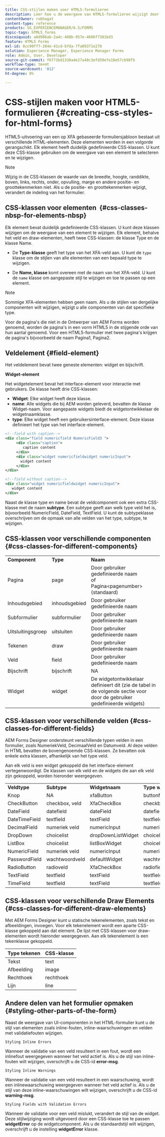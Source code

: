 ```yaml
---
title: CSS-stijlen maken voor HTML5-formulieren
description: Leer hoe u de weergave van HTML5-formulieren wijzigt door de CSS-klasse te wijzigen die is gekoppeld aan het HTML-formulierelement.
contentOwner: robhagat
content-type: reference
products: SG_EXPERIENCEMANAGER/6.5/FORMS
topic-tags: hTML5_forms
discoiquuid: a8d986ab-2a4c-488b-957e-4606f7391bd3
feature: HTML5 Forms
exl-id: 8cc90ff7-284e-41cd-bfda-7fa09371e270
solution: Experience Manager, Experience Manager Forms
role: Admin, User, Developer
source-git-commit: f6771bd1338a4e27a48c3efd39efe18e57cb98f9
workflow-type: tm+mt
source-wordcount: '812'
ht-degree: 0%

---
```


# CSS-stijlen maken voor HTML5-formulieren {#creating-css-styles-for-html-forms}

HTML5-uitvoering van een op XFA gebaseerde formuliersjabloon bestaat uit verschillende HTML-elementen. Deze elementen worden in een volgorde gerangschikt. Elk element heeft duidelijk gedefinieerde CSS-klassen. U kunt deze CSS-klasse gebruiken om de weergave van een element te selecteren en te wijzigen.

>[!NOTE]
>
>Wijzig in de CSS-klassen de waarde van de breedte, hoogte, randdikte, boven, links, rechts, onder, opvulling, marge en andere positie- en groottekenmerken niet. Als u de positie- en groottekenmerken wijzigt, verandert de indeling van het formulier.

## CSS-klassen voor elementen  {#css-classes-nbsp-for-elements-nbsp}

Elk element bevat duidelijk gedefinieerde CSS-klassen. U kunt deze klassen wijzigen om de weergave van een element te wijzigen. Elk element, behalve het veld en draw-elementen, heeft twee CSS-klassen: de klasse Type en de klasse Name.

* De **Type-klasse** geeft het type van het XFA-veld aan. U kunt de `type` klasse om de stijlen van alle elementen van een bepaald type te wijzigen.

* De **Name, klasse** komt overeen met de naam van het XFA-veld. U kunt de `name` klasse om aangepaste stijl te wijzigen en toe te passen op een element.

>[!NOTE]
>
>Sommige XFA-elementen hebben geen naam. Als u de stijlen van dergelijke componenten wilt wijzigen, wijzigt u alle componenten van dat specifieke type.

Voor de pagina&#39;s die niet in de Ontwerper van AEM Forms worden genoemd, worden de pagina&#39;s in een vorm HTML5 in de stijgende orde van hun aantal genoemd. Voor een HTML5-formulier met twee pagina&#39;s krijgen de pagina&#39;s bijvoorbeeld de naam Pagina1, Pagina2.

## Veldelement {#field-element}

Het veldelement bevat twee geneste elementen: widget en bijschrift.

**Widget-element**

Het widgetelement bevat het interface-element voor interactie met gebruikers. De klasse heeft drie CSS-klassen:

* **Widget**: Elke widget heeft deze klasse.
* **name**: Alle widgets die bij AEM worden geleverd, bevatten de klasse Widget-naam. Voor aangepaste widgets biedt de widgetontwikkelaar de widgetnaamklasse.
* **type**: Elke widget heeft een gebruikersinterface-element. Deze klasse definieert het type van het interface-element.

```xml
<!--field with caption-->
<div class="field numericfield NumericField3 ">
     <div class="caption">
        caption content
     </div>
     <div class="widget numericfieldwidget numericInput">
       widget content
     </div>
</div>

<!--field without caption-->
<div class="widget numericfieldwidget numericInput">
   widget content
</div>
```

Naast de klasse type en name bevat de veldcomponent ook een extra CSS-klasse met de naam **subtype**. Een subtype geeft aan welk type veld het is, bijvoorbeeld NumericField, DateField, TextField. U kunt de subtypeklasse overschrijven om de opmaak van alle velden van het type, subtype, te wijzigen.

## CSS-klassen voor verschillende componenten {#css-classes-for-different-components}

<table>
 <tbody>
  <tr>
   <td><strong>Component</strong></td>
   <td><strong>Type</strong></td>
   <td><strong>Naam</strong></td>
  </tr>
  <tr>
   <td>Pagina</td>
   <td>page</td>
   <td>Door gebruiker gedefinieerde naam<br /> of<br /> Pagina&lt;pagenumber&gt; (standaard)</td>
  </tr>
  <tr>
   <td>Inhoudsgebied</td>
   <td>inhoudsgebied</td>
   <td>Door gebruiker gedefinieerde naam</td>
  </tr>
  <tr>
   <td>Subformulier</td>
   <td>subformulier</td>
   <td>Door gebruiker gedefinieerde naam</td>
  </tr>
  <tr>
   <td>Uitsluitingsgroep</td>
   <td>uitsluiten</td>
   <td>Door gebruiker gedefinieerde naam</td>
  </tr>
  <tr>
   <td>Tekenen</td>
   <td>draw</td>
   <td>Door gebruiker gedefinieerde naam</td>
  </tr>
  <tr>
   <td>Veld</td>
   <td>field</td>
   <td>Door gebruiker gedefinieerde naam</td>
  </tr>
  <tr>
   <td>Bijschrift</td>
   <td>bijschrift</td>
   <td>NA</td>
  </tr>
  <tr>
   <td>Widget</td>
   <td>widget</td>
   <td>De widgetontwikkelaar definieert dit (zie de tabel in de volgende sectie voor door de gebruiker gedefinieerde widgets)</td>
  </tr>
 </tbody>
</table>

## CSS-klassen voor verschillende velden {#css-classes-for-different-fields}

AEM Forms Designer ondersteunt verschillende typen velden in een formulier, zoals NumeriekVeld, DecimaalVeld en Datumveld. Al deze velden in HTML bevatten de bovengenoemde CSS-klassen. Ze bevatten ook enkele extra klassen, afhankelijk van het type veld.

Aan elk veld is een widget gekoppeld die het interface-element vertegenwoordigt. De klassen van elk veld en de widgets die aan elk veld zijn gekoppeld, worden hieronder weergegeven.

<table>
 <tbody>
  <tr>
   <td><strong>Veldtype</strong></td>
   <td><strong>Subtype</strong></td>
   <td><strong>Widgetnaam</strong></td>
   <td><strong>Type widget</strong></td>
   <td><strong>HTML UI-tag</strong></td>
  </tr>
  <tr>
   <td>Knop<br type="_moz" /> </td>
   <td>NA</td>
   <td>xfaButton<br type="_moz" /> </td>
   <td>buttonfieldwidget<br type="_moz" /> </td>
   <td>input type=button<br type="_moz" /> </td>
  </tr>
  <tr>
   <td>CheckButton<br type="_moz" /> </td>
   <td>checkbox, veld<br /> </td>
   <td>XfaCheckBox<br type="_moz" /> </td>
   <td>checkbox-widget<br type="_moz" /> </td>
   <td>invoertype=checkbox<br type="_moz" /> </td>
  </tr>
  <tr>
   <td>DateField<br type="_moz" /> </td>
   <td>datefield<br type="_moz" /> </td>
   <td>dateField<br type="_moz" /> </td>
   <td>datefieldwidget<br type="_moz" /> </td>
   <td>invoertype=text<br type="_moz" /> </td>
  </tr>
  <tr>
   <td>DateTimeField<br type="_moz" /> </td>
   <td>textfield<br type="_moz" /> </td>
   <td>textField<br type="_moz" /> </td>
   <td>textfield-widget</td>
   <td>invoertype=text<br type="_moz" /> </td>
  </tr>
  <tr>
   <td>DecimalField<br type="_moz" /> </td>
   <td>numeriek veld<br type="_moz" /> </td>
   <td>numericInput<br type="_moz" /> </td>
   <td>numericfieldwidget<br type="_moz" /> </td>
   <td>invoertype=text<br type="_moz" /> </td>
  </tr>
  <tr>
   <td>DropDown<br type="_moz" /> </td>
   <td>choicelist<br type="_moz" /> </td>
   <td>dropDownListWidget<br type="_moz" /> </td>
   <td>choicelistwidget<br type="_moz" /> </td>
   <td>selecteren</td>
  </tr>
  <tr>
   <td>ListBox<br type="_moz" /> </td>
   <td>choicelist<br type="_moz" /> </td>
   <td>listBoxWidget<br type="_moz" /> </td>
   <td>choicelistwidget<br type="_moz" /> </td>
   <td>ol</td>
  </tr>
  <tr>
   <td>NumericField<br type="_moz" /> </td>
   <td>numeriek veld<br type="_moz" /> </td>
   <td>numericInput<br type="_moz" /> </td>
   <td>numericfieldwidget<br type="_moz" /> </td>
   <td>invoertype=text<br type="_moz" /> </td>
  </tr>
  <tr>
   <td>PasswordField<br type="_moz" /> </td>
   <td>wachtwoordveld<br type="_moz" /> </td>
   <td>defaultWidget<br type="_moz" /> </td>
   <td>wachtwoordwidget<br type="_moz" /> </td>
   <td>input type=password<br type="_moz" /> </td>
  </tr>
  <tr>
   <td>RadioButton<br type="_moz" /> </td>
   <td>radioveld<br type="_moz" /> </td>
   <td>XfaCheckBox<br type="_moz" /> </td>
   <td>radiofieldwidget<br type="_moz" /> </td>
   <td>invoertype=radio<br type="_moz" /> </td>
  </tr>
  <tr>
   <td>TextField<br type="_moz" /> </td>
   <td>textfield<br type="_moz" /> </td>
   <td>textField<br type="_moz" /> </td>
   <td>textfield-widget<br type="_moz" /> </td>
   <td>invoertype=text<br type="_moz" /> </td>
  </tr>
  <tr>
   <td>TimeField<br type="_moz" /> </td>
   <td>textfield<br type="_moz" /> </td>
   <td>textField<br type="_moz" /> </td>
   <td>textfield-widget<br type="_moz" /> </td>
   <td>invoertype=text<br type="_moz" /> </td>
  </tr>
 </tbody>
</table>

## CSS-klassen voor verschillende Draw Elements {#css-classes-for-different-draw-elements}

Met AEM Forms Designer kunt u statische tekenelementen, zoals tekst en afbeeldingen, invoegen. Voor elk tekenelement wordt een aparte CSS-klasse gekoppeld aan dat element. De lijst met CSS-klassen voor draw-elementen wordt hieronder weergegeven. Aan elk tekenelement is een tekenklasse gekoppeld.

| **Type tekenen** | **CSS-klasse** |
|---|---|
| Tekst | text |
| Afbeelding | image |
| Rechthoek | rechthoek |
| Lijn | line |

## Andere delen van het formulier opmaken {#styling-other-parts-of-the-form}

Naast de weergave van UI-componenten in het HTML-formulier kunt u de stijl van elementen zoals inline-fouten, inline-waarschuwingen en velden met validatiefouten wijzigen.

`Styling Inline Errors`

Wanneer de validatie van een veld resulteert in een fout, wordt een inlinefout weergegeven wanneer het veld actief is. Als u de stijl van inline-fouten wilt wijzigen, overschrijft u de CSS-id **error-msg**.

`Styling Inline Warnings`

Wanneer de validatie van een veld resulteert in een waarschuwing, wordt een inlinewaarschuwing weergegeven wanneer het veld actief is. Als u de stijl van deze inline-waarschuwingen wilt wijzigen, overschrijft u de CSS-id **warning-msg**.

`Styling Fields with Validation Errors`

Wanneer de validatie voor een veld mislukt, verandert de stijl van de widget. Deze stijlwijziging wordt uitgevoerd door een CSS-klasse toe te passen **widgetError** op de widgetcomponent. Als u de standaardstijl wilt wijzigen, overschrijft u de instelling **widgetError** klasse.
